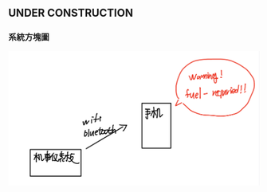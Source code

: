 



## UNDER CONSTRUCTION

### 系統方塊圖
![](https://github.com/jz-huanng/AI-course/blob/gh-pages/images2/iot-homework.PNG?raw=true)

